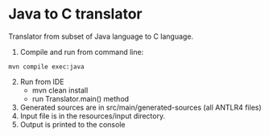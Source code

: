 Java to C translator
====================

Translator from subset of Java language to C language.

1. Compile and run from command line:
 ```
 mvn compile exec:java
 ```
2. Run from IDE
    - mvn clean install
    - run Translator.main() method
3. Generated sources are in src/main/generated-sources (all ANTLR4 files)
4. Input file is in the resources/input directory.
5. Output is printed to the console

